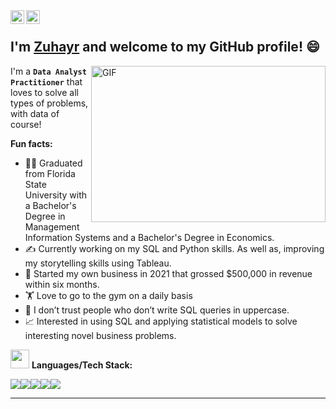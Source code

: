 <a href="https://www.linkedin.com/in/zuhayr-qureshi/">
  <img align="left" alt="Leah's Linkedin" width="22px" src="https://cdn.jsdelivr.net/npm/simple-icons@v3/icons/linkedin.svg" />
</a>
<a href="https://github.com/datalifeofzq">
  <img align="left" alt="Zuhayr's Github" width="22px" src="https://cdn.jsdelivr.net/npm/simple-icons@v3/icons/github.svg" />
</a>
<br />

## I'm [**Zuhayr**](https://www.linkedin.com/in/zuhayr-qureshi/) and welcome to my GitHub profile! 😄

<img align="right" height="250" width="375" alt="GIF" src="https://quotefancy.com/media/wallpaper/3840x2160/1342453-Phil-Knight-Quote-Dream-audaciously-Have-the-courage-to-fail.jpg" />

I'm a **`Data Analyst Practitioner`** that loves to solve all types of problems, with data of course!

**Fun facts:**

* 👩‍🎓 Graduated from Florida State University with a Bachelor's Degree in Management Information Systems and a Bachelor's Degree in Economics. 
* ✍️ Currently working on my SQL and Python skills. As well as, improving my storytelling skills using Tableau.
* 👔 Started my own business in 2021 that grossed $500,000 in revenue within six months.
* 🏋️ Love to go to the gym on a daily basis
* 🤔 I don’t trust people who don’t write SQL queries in uppercase.
* 📈 Interested in using SQL and applying statistical models to solve interesting novel business problems.

<img src="https://media.giphy.com/media/WUlplcMpOCEmTGBtBW/giphy.gif" width="30"> **Languages/Tech Stack:**

<img src="https://img.shields.io/badge/Python-3776AB?style=for-the-badge&logo=python&logoColor=white"><img src="https://img.shields.io/badge/PostgreSQL-316192?style=for-the-badge&logo=postgresql&logoColor=white"><img src="https://img.shields.io/badge/SQLite-07405E?style=for-the-badge&logo=sqlite&logoColor=white"><img src="https://img.shields.io/badge/Jupyter-F37626.svg?&style=for-the-badge&logo=Jupyter&logoColor=white"><img src="https://img.shields.io/badge/PowerBI-F2C811?style=for-the-badge&logo=Power%20BI&logoColor=white">

---




